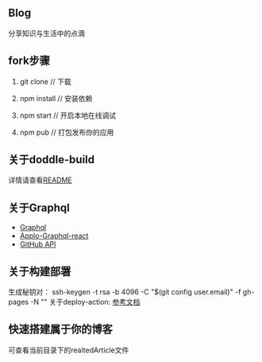 ## Blog
分享知识与生活中的点滴

## fork步骤
1. git clone  // 下载

2. npm install // 安装依赖

3. npm start // 开启本地在线调试

4. npm pub // 打包发布你的应用  

## 关于doddle-build
详情请查看[README][1]

## 关于Graphql
 - [Graphql][3]
 - [Applo-Graphql-react][2]
 - [GitHub API][4]  

## 关于构建部署
生成秘钥对： ssh-keygen -t rsa -b 4096 -C "$(git config user.email)" -f gh-pages -N ""
关于deploy-action: [参考文档][5]

## 快速搭建属于你的博客
可查看当前目录下的realtedArticle文件  

[1]: https://www.npmjs.com/package/@doddle/doddle-build
[2]: https://www.apollographql.com/docs/react/
[3]: http://graphql.cn/learn/
[4]: https://developer.github.com/v4/explorer/
[5]: https://github.com/marketplace/actions/deploy-action-for-github-pages